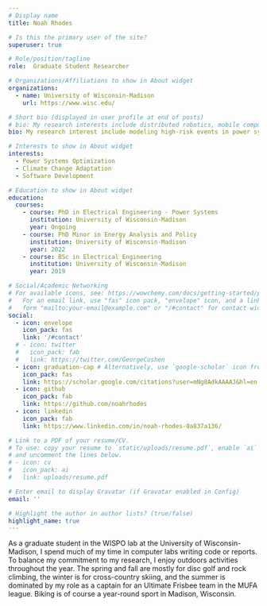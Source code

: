 ```yaml
---
# Display name
title: Noah Rhodes

# Is this the primary user of the site?
superuser: true

# Role/position/tagline
role:  Graduate Student Researcher

# Organizations/Affiliations to show in About widget
organizations:
  - name: University of Wisconsin-Madison
    url: https://www.wisc.edu/

# Short bio (displayed in user profile at end of posts)
# bio: My research interests include distributed robotics, mobile computing and programmable matter.
bio: My research interest include modeling high-risk events in power systems and algorithm design for network topology optimization.

# Interests to show in About widget
interests:
  - Power Systems Optimization
  - Climate Change Adaptation
  - Software Development

# Education to show in About widget
education:
  courses:
    - course: PhD in Electrical Engineering - Power Systems
      institution: University of Wisconsin-Madison
      year: Ongoing
    - course: PhD Minor in Energy Analysis and Policy
      institution: University of Wisconsin-Madison
      year: 2022
    - course: BSc in Electrical Engineering
      institution: University of Wisconsin-Madison
      year: 2019

# Social/Academic Networking
# For available icons, see: https://wowchemy.com/docs/getting-started/page-builder/#icons
#   For an email link, use "fas" icon pack, "envelope" icon, and a link in the
#   form "mailto:your-email@example.com" or "/#contact" for contact widget.
social:
  - icon: envelope
    icon_pack: fas
    link: '/#contact'
  # - icon: twitter
  #   icon_pack: fab
  #   link: https://twitter.com/GeorgeCushen
  - icon: graduation-cap # Alternatively, use `google-scholar` icon from `ai` icon pack
    icon_pack: fas
    link: https://scholar.google.com/citations?user=mNg8AdkAAAAJ&hl=en
  - icon: github
    icon_pack: fab
    link: https://github.com/noahrhodes
  - icon: linkedin
    icon_pack: fab
    link: https://www.linkedin.com/in/noah-rhodes-0a837a136/

# Link to a PDF of your resume/CV.
# To use: copy your resume to `static/uploads/resume.pdf`, enable `ai` icons in `params.toml`,
# and uncomment the lines below.
# - icon: cv
#   icon_pack: ai
#   link: uploads/resume.pdf

# Enter email to display Gravatar (if Gravatar enabled in Config)
email: ''

# Highlight the author in author lists? (true/false)
highlight_name: true
---
```


<!-- As a graduate student in the WISPO lab at the University of Wisconsin-Madison, I spend much of my time in computer labs writing code or writing reports.  My hobbies keep me outside year round to counterbalance research with spending time outdoors.  The spring and fall are mostly for disc golf and rock climbing, the winter is for cross-country skiing, and the summer is dominated by my role as a captain for an Ultimate Frissbee team in the MUFA league.  Biking is of course a year-round sport in Madison, Wisconsin. -->


As a graduate student in the WISPO lab at the University of Wisconsin-Madison, I spend much of my time in computer labs writing code or reports.  To balance my commitment to my research, I enjoy outdoors activities throughout the year.  The spring and fall are mostly for disc golf and rock climbing, the winter is for cross-country skiing, and the summer is dominated by my role as a captain for an Ultimate Frisbee team in the MUFA league.  Biking is of course a year-round sport in Madison, Wisconsin.


<!-- Nelson Bighetti is a professor of artificial intelligence at the Stanford AI Lab. His research interests include distributed robotics, mobile computing and programmable matter. He leads the Robotic Neurobiology group, which develops self-reconfiguring robots, systems of self-organizing robots, and mobile sensor networks. -->

<!-- Lorem ipsum dolor sit amet, consectetur adipiscing elit. Sed neque elit, tristique placerat feugiat ac, facilisis vitae arcu. Proin eget egestas augue. Praesent ut sem nec arcu pellentesque aliquet. Duis dapibus diam vel metus tempus vulputate. -->

<!-- {{< icon name="download" pack="fas" >}} Download my {{< staticref "uploads/demo_resume.pdf" "newtab" >}}resumé{{< /staticref >}}. -->
